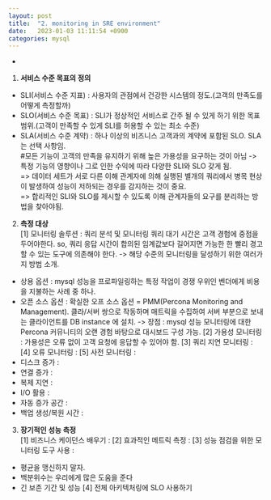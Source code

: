 ```yaml
---
layout: post
title:  "2. monitoring in SRE environment"
date:   2023-01-03 11:11:54 +0900
categories: mysql
---
```

* 
  
1. **서비스 수준 목표의 정의** 
- SLI(서비스 수준 지표) : 사용자의 관점에서 건강한 시스템의 정도.(고객의 만족도를 어떻게 측정할까)
- SLO(서비스 수준 목표) : SLI가 정상적인 서비스로 간주 될 수 있게 하기 위한 목표 범위.(고객이 만족할 수 있게 SLI를 허용할 수 있는 최소 수준)
- SLA(서비스 수준 계약) : 하나 이상의 비즈니스 고객과의 계약에 포함된 SLO. SLA는 선택 사항임.  
#모든 기능이 고객의 만족을 유지하기 위해 높은 가용성을 요구하는 것이 아님 -> 특정 기능의 영향이나 그로 인한 수익에 따라 다양한 SLI와 SLO 갖게 됨. <br/>=> 데이터 세트가 서로 다른 이해 관계자에 의해 실행된 별개의 쿼리에서 병목 현상이 발생하여 성능이 저하되는 경우를 감지하는 것이 중요.<br/> => 합리적인 SLI와 SLO를 제시할 수 있도록 이해 관계자들의 요구를 분리하는 방법을 찾아야됨.  
    
2. **측정 대상**  
[1] 모니터링 솔루션 : 쿼리 분석 및 모니터링 쿼리 대기 시간은 고객 경험에 중점을 두어야한다. so, 쿼리 응답 시간이 합의된 임계값보다 길어지면 가능한 한 빨리 경고할 수 있는 도구에 의존해야 한다. -> 해당 수준의 모니터링을 달성하기 위한 여러가지 방법 소개.
- 상용 옵션 : mysql 성능을 프로파일링하는 특정 작업이 경쟁 우위인 벤더에게 비용을 지불하는 사례 중 하나.
- 오픈 소스 옵션 : 확실한 오프 소스 옵션 = PMM(Percona Monitoring and Management). 클라/서버 쌍으로 작동하며 매트릭을 수집하여 서버 부분으로 보내는 클라이언트를 DB instance 에 설치. -> 장점 : mysql 성능 모니터링에 대한 Percona 커뮤니티의 오랜 경험 바탕으로 대시보드 구성 가능.
[2] 가용성 모니터링 : 가용성은 오류 없이 고객 요청에 응답할 수 있어야 함. 
[3] 쿼리 지연 모니터링 : 
[4] 오류 모니터링 : 
[5] 사전 모니터링 : 
 - 디스크 증가 :
 - 연결 증가 : 
 - 복제 지연 :
 - I/O 활용 : 
 - 자동 증가 공간 : 
 - 백업 생성/복원 시간 : 
3. **장기적인 성능 측정**   
[1] 비즈니스 케이던스 배우기 : 
[2] 효과적인 메트릭 측정 : 
[3] 성능 점검을 위한 모니터링 도구 사용 :
 - 평균을 맹신하지 말자.
 - 백분위수는 우리에게 많은 도움을 준다
 - 긴 보존 기간 및 성능
[4] 전체 아키텍처링에 SLO 사용하기 